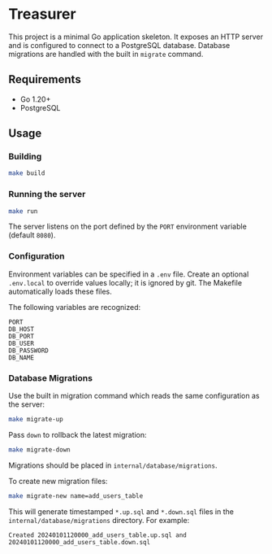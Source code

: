 # Treasurer

This project is a minimal Go application skeleton. It exposes an HTTP server and is configured to connect to a PostgreSQL database. Database migrations are handled with the built in `migrate` command.

## Requirements
- Go 1.20+
- PostgreSQL

## Usage

### Building

```bash
make build
```

### Running the server

```bash
make run
```

The server listens on the port defined by the `PORT` environment variable (default `8080`).

### Configuration

Environment variables can be specified in a `.env` file. Create an optional `.env.local` to override values locally; it is ignored by git. The Makefile automatically loads these files.

The following variables are recognized:

```
PORT
DB_HOST
DB_PORT
DB_USER
DB_PASSWORD
DB_NAME
```

### Database Migrations

Use the built in migration command which reads the same configuration as the server:

```bash
make migrate-up
```

Pass `down` to rollback the latest migration:

```bash
make migrate-down
```

Migrations should be placed in `internal/database/migrations`.

To create new migration files:

```bash
make migrate-new name=add_users_table
```

This will generate timestamped `*.up.sql` and `*.down.sql` files in the
`internal/database/migrations` directory. For example:

```text
Created 20240101120000_add_users_table.up.sql and 20240101120000_add_users_table.down.sql
```


